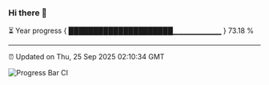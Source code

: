 ### Hi there 👋

⏳ Year progress { █████████████████████▁▁▁▁▁▁▁▁▁ } 73.18 %

---

⏰ Updated on Thu, 25 Sep 2025 02:10:34 GMT

![Progress Bar CI](https://github.com/IshwaranRudhara/GIT-ACTION/workflows/Progress%20Bar%20CI/badge.svg)
